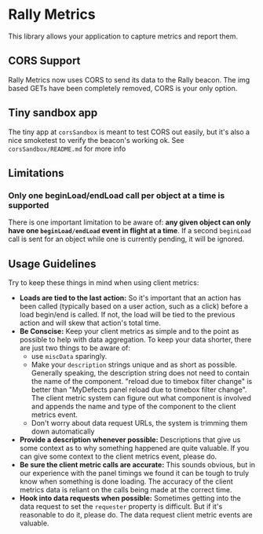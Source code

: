 # Rally Metrics

This library allows your application to capture metrics and report them.

## CORS Support ##

Rally Metrics now uses CORS to send its data to the Rally beacon. The img based GETs have been completely removed, CORS is your only option.

## Tiny sandbox app ##

The tiny app at `corsSandbox` is meant to test CORS out easily, but it's also a nice smoketest to verify the beacon's working ok. See `corsSandbox/README.md` for more info

## Limitations ##

### Only one beginLoad/endLoad call per object at a time is supported ###

There is one important limitation to be aware of: **any given object can only have one `beginLoad/endLoad` event in flight
at a time**. If a second `beginLoad` call is sent for an object while one is currently pending, it will be ignored.

## Usage Guidelines ##

Try to keep these things in mind when using client metrics:
* **Loads are tied to the last action:** So it's important that an action has been called (typically based on a user action, such as a click) before a load begin/end is called. If not, the load will be tied to the previous action and will skew that action's total time.
* **Be Conscise:** Keep your client metrics as simple and to the point as possible to help with data aggregation. To keep your data shorter, there are just two things to be aware of:
    * use `miscData` sparingly.
    * Make your `description` strings unique and as short as possible. Generally speaking, the description string does not need to contain the name of the component. "reload due to timebox filter change" is better than "MyDefects panel reload due to timebox filter change". The client metric system can figure out what component is involved and appends the name and type of the component to the client metrics event.
    * Don't worry about data request URLs, the system is trimming them down automatically
* **Provide a description whenever possible:** Descriptions that give us some context as to why something
happened are quite valuable. If you can give some context to the client metrics event, please do.
* **Be sure the client metric calls are accurate:** This sounds obvious, but in our experience with the panel timings
we found it can be tough to truly know when something is done loading. The accuracy of the client metrics data is
reliant on the calls being made at the correct time.
* **Hook into data requests when possible:** Sometimes getting into the data request to set the `requester`
property is difficult. But if it's reasonable to do it, please do. The data request client metric events are valuable.

